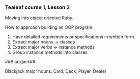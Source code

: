 ### Tealeaf course 1, Lesson 2 ###

Moving into object oriented Ruby.

How to approach building an OOP program:

1. Have detailed requirements or specifications in written form.
2. Extract major nouns -> classes
3. Extract major verbs -> instance methods
4. Group instance methods into classes

##Blackjack##

Blackjack major nouns: Card, Deck, Player, Dealer
